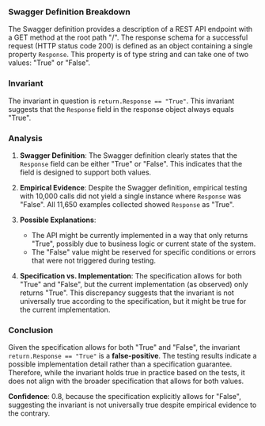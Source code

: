 ### Swagger Definition Breakdown

The Swagger definition provides a description of a REST API endpoint with a GET method at the root path "/". The response schema for a successful request (HTTP status code 200) is defined as an object containing a single property `Response`. This property is of type string and can take one of two values: "True" or "False".

### Invariant

The invariant in question is `return.Response == "True"`. This invariant suggests that the `Response` field in the response object always equals "True".

### Analysis

1. **Swagger Definition**: The Swagger definition clearly states that the `Response` field can be either "True" or "False". This indicates that the field is designed to support both values.

2. **Empirical Evidence**: Despite the Swagger definition, empirical testing with 10,000 calls did not yield a single instance where `Response` was "False". All 11,650 examples collected showed `Response` as "True".

3. **Possible Explanations**: 
   - The API might be currently implemented in a way that only returns "True", possibly due to business logic or current state of the system.
   - The "False" value might be reserved for specific conditions or errors that were not triggered during testing.

4. **Specification vs. Implementation**: The specification allows for both "True" and "False", but the current implementation (as observed) only returns "True". This discrepancy suggests that the invariant is not universally true according to the specification, but it might be true for the current implementation.

### Conclusion

Given the specification allows for both "True" and "False", the invariant `return.Response == "True"` is a **false-positive**. The testing results indicate a possible implementation detail rather than a specification guarantee. Therefore, while the invariant holds true in practice based on the tests, it does not align with the broader specification that allows for both values.

**Confidence**: 0.8, because the specification explicitly allows for "False", suggesting the invariant is not universally true despite empirical evidence to the contrary.
